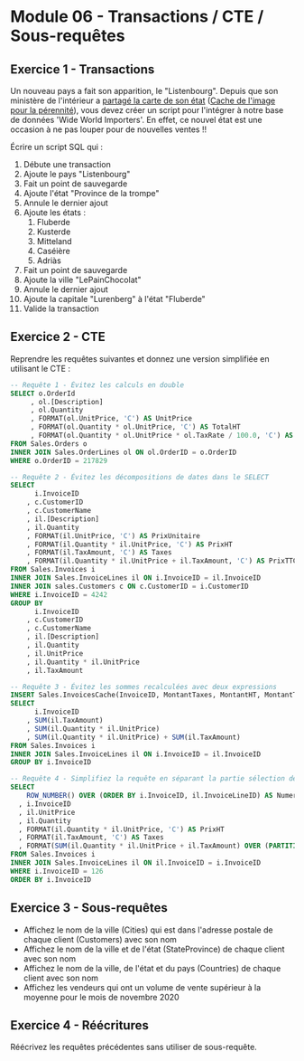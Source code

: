 # Module 06 - Transactions / CTE / Sous-requêtes

## Exercice 1 - Transactions

Un nouveau pays a fait son apparition, le "Listenbourg". Depuis que son ministère de l'intérieur a [partagé la carte de son état](https://twitter.com/IntrListenbourg/status/1587114632061272064) ([Cache de l'image pour la pérennité](img/FgaQNkpX0AEP7cs.jpeg)), vous devez créer un script pour l'intégrer à notre base de données 'Wide World Importers'. En effet, ce nouvel état est une occasion à ne pas louper pour de nouvelles ventes !!

Écrire un script SQL qui :

1. Débute une transaction
2. Ajoute le pays "Listenbourg"
3. Fait un point de sauvegarde
4. Ajoute l'état "Province de la trompe"
5. Annule le dernier ajout
6. Ajoute les états :
    1. Fluberde
    2. Kusterde
    3. Mitteland
    4. Caséière
    5. Adriàs
7. Fait un point de sauvegarde
8. Ajoute la ville "LePainChocolat"
9. Annule le dernier ajout
10. Ajoute la capitale "Lurenberg" à l'état "Fluberde"
11. Valide la transaction

## Exercice 2 - CTE

Reprendre les requêtes suivantes et donnez une version simplifiée en utilisant le CTE :

```sql
-- Requête 1 - Évitez les calculs en double
SELECT o.OrderId
     , ol.[Description]
	 , ol.Quantity
	 , FORMAT(ol.UnitPrice, 'C') AS UnitPrice
	 , FORMAT(ol.Quantity * ol.UnitPrice, 'C') AS TotalHT
	 , FORMAT(ol.Quantity * ol.UnitPrice * ol.TaxRate / 100.0, 'C') AS Taxes
FROM Sales.Orders o
INNER JOIN Sales.OrderLines ol ON ol.OrderID = o.OrderID
WHERE o.OrderID = 217829

-- Requête 2 - Évitez les décompositions de dates dans le SELECT
SELECT 
	  i.InvoiceID
	, c.CustomerID
	, c.CustomerName
	, il.[Description]
	, il.Quantity
	, FORMAT(il.UnitPrice, 'C') AS PrixUnitaire
	, FORMAT(il.Quantity * il.UnitPrice, 'C') AS PrixHT
	, FORMAT(il.TaxAmount, 'C') AS Taxes
	, FORMAT(il.Quantity * il.UnitPrice + il.TaxAmount, 'C') AS PrixTTC
FROM Sales.Invoices i
INNER JOIN Sales.InvoiceLines il ON i.InvoiceID = il.InvoiceID
INNER JOIN sales.Customers c ON c.CustomerID = i.CustomerID
WHERE i.InvoiceID = 4242
GROUP BY 
	  i.InvoiceID
	, c.CustomerID
	, c.CustomerName
	, il.[Description]
	, il.Quantity
	, il.UnitPrice
	, il.Quantity * il.UnitPrice 
	, il.TaxAmount

-- Requête 3 - Évitez les sommes recalculées avec deux expressions
INSERT Sales.InvoicesCache(InvoiceID, MontantTaxes, MontantHT, MontantTTC)
SELECT 
	  i.InvoiceID
	, SUM(il.TaxAmount)
	, SUM(il.Quantity * il.UnitPrice)
	, SUM(il.Quantity * il.UnitPrice) + SUM(il.TaxAmount)
FROM Sales.Invoices i
INNER JOIN Sales.InvoiceLines il ON i.InvoiceID = il.InvoiceID
GROUP BY i.InvoiceID

-- Requête 4 - Simplifiez la requête en séparant la partie sélection des données de l'application de fonctions de fenêtrage
SELECT 
    ROW_NUMBER() OVER (ORDER BY i.InvoiceID, il.InvoiceLineID) AS NumeroLigne
  , i.InvoiceID
  , il.UnitPrice
  , il.Quantity 
  , FORMAT(il.Quantity * il.UnitPrice, 'C') AS PrixHT
  , FORMAT(il.TaxAmount, 'C') AS Taxes
  , FORMAT(SUM(il.Quantity * il.UnitPrice + il.TaxAmount) OVER (PARTITION BY i.InvoiceID ORDER BY il.InvoiceLineID ROWS BETWEEN UNBOUNDED PRECEDING AND CURRENT ROW), 'C') AS TotalTTCCourant
FROM Sales.Invoices i
INNER JOIN Sales.InvoiceLines il ON il.InvoiceID = i.InvoiceID
WHERE i.InvoiceID = 126
ORDER BY i.InvoiceID
```

## Exercice 3 - Sous-requêtes

- Affichez le nom de la ville (Cities) qui est dans l'adresse postale de chaque client (Customers) avec son nom
- Affichez le nom de la ville et de l'état (StateProvince) de chaque client avec son nom
- Affichez le nom de la ville, de l'état et du pays (Countries) de chaque client avec son nom
- Affichez les vendeurs qui ont un volume de vente supérieur à la moyenne pour le mois de novembre 2020

## Exercice 4 - Réécritures

Réécrivez les requêtes précédentes sans utiliser de sous-requête.
